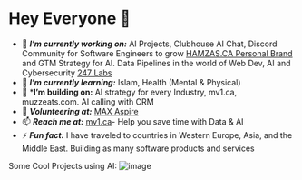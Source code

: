 # Hey Everyone 👋
 - 🔭 ***I’m currently working on:*** AI Projects, Clubhouse AI Chat, Discord Community for Software Engineers to grow [HAMZAS.CA Personal Brand](https://hamzas.ca) and GTM Strategy for AI. Data Pipelines in the world of Web Dev, AI and Cybersecurity [247 Labs](https://247labs.com)
 - 🌱 ***I’m currently learning:*** Islam, Health (Mental & Physical)
 - 👯 ***I’m building on:** AI strategy for every Industry, mv1.ca, muzzeats.com. AI calling with CRM
 - 👯 ***Volunteering at:*** [MAX Aspire](https://aspire.onemax.org/)
 - 📫 ***Reach me at:*** [mv1.ca](https://www.mv1.ca/)- Help you save time with Data & AI
 - ⚡ ***Fun fact:*** I have traveled to countries in Western Europe, Asia, and the Middle East. Building as many software products and services

Some Cool Projects using AI:
 ![image](https://github.com/user-attachments/assets/1e0d631c-ab92-4ea8-96ed-9e5fe8de2433)

